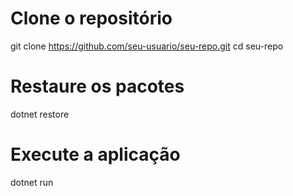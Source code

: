 # Clone o repositório
git clone https://github.com/seu-usuario/seu-repo.git
cd seu-repo

# Restaure os pacotes
dotnet restore

# Execute a aplicação
dotnet run
